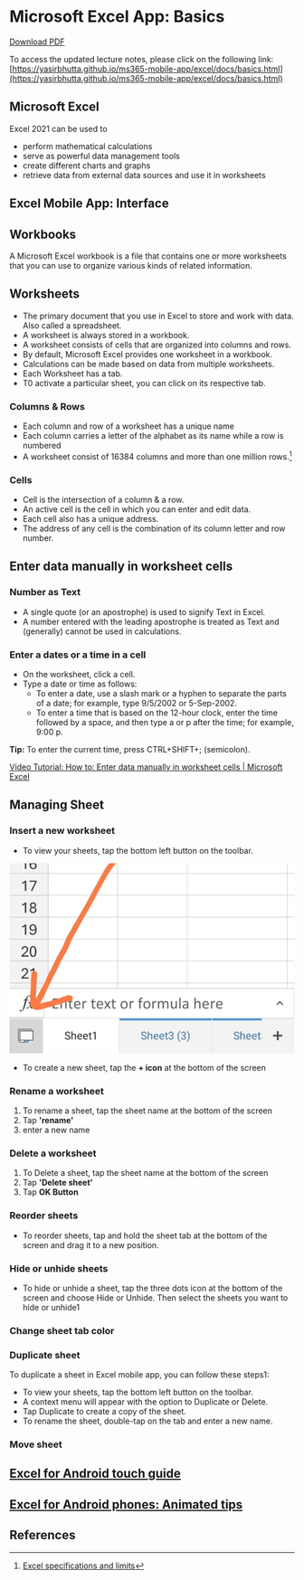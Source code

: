 # Microsoft Excel App: Basics

[Download PDF](basics.pdf)

To access the updated lecture notes, please click on the following link:
[https://yasirbhutta.github.io/ms365-mobile-app/excel/docs/basics.html](https://yasirbhutta.github.io/ms365-mobile-app/excel/docs/basics.html)


## Microsoft Excel

Excel 2021 can be used to

- perform mathematical calculations
- serve as powerful data management tools  
- create different charts and graphs
- retrieve data from external data sources and use it in worksheets

## Excel Mobile App: Interface

## Workbooks

A Microsoft Excel workbook is a file that contains one or more worksheets that you can use to organize various kinds of related information.

## Worksheets

- The primary document that you use in Excel to store and work with data. Also called a spreadsheet.
- A worksheet is always stored in a workbook.
- A worksheet consists of cells that are organized into columns and rows.
- By default, Microsoft Excel provides one worksheet in a workbook.
- Calculations can be made based on data from multiple worksheets.
- Each Worksheet has a tab.
- T0 activate a particular sheet, you can click on its respective tab.

### Columns & Rows

- Each column and row of a worksheet has a unique name
- Each column carries a letter of the alphabet as its name while a row is numbered
- A worksheet consist of 16384 columns and more than one million rows.[^1]

### Cells

- Cell is the intersection of a column & a row.
- An active cell is the cell in which you can enter and edit data.
- Each cell also has a unique address.
- The address of any cell is the combination of its column letter and row number.

## Enter data manually in worksheet cells

### Number as Text

- A single quote (or an apostrophe) is used to signify Text in Excel. 
- A number entered with the leading apostrophe is treated as Text and (generally) cannot be used in calculations.

### Enter a dates or a time in a cell

- On the worksheet, click a cell.
- Type a date or time as follows:
  - To enter a date, use a slash mark or a hyphen to separate the parts of a date; for example, type 9/5/2002 or 5-Sep-2002.
  - To enter a time that is based on the 12-hour clock, enter the time followed by a space, and then type a or p after the time; for example, 9:00 p.
  
**Tip:** To enter the current time, press CTRL+SHIFT+; (semicolon).

[Video Tutorial: How to: Enter data manually in worksheet cells | Microsoft Excel](https://youtu.be/r84zUXFUIfc?si=2YuAmqRKU31S9Y4-)

## Managing Sheet

### Insert a new worksheet

- To view your sheets, tap the bottom left button on the toolbar.
  
![sheets-tab](img/sheets-tab.jpg)

- To create a new sheet, tap the **+ icon** at the bottom of the screen

### Rename a worksheet

1. To rename a sheet, tap the sheet name at the bottom of the screen
2. Tap **'rename'**
3. enter a new name

### Delete a worksheet

1. To Delete a sheet, tap the sheet name at the bottom of the screen
2. Tap **'Delete sheet'**
3. Tap **OK Button**

### Reorder sheets

- To reorder sheets, tap and hold the sheet tab at the bottom of the screen and drag it to a new position.

### Hide or unhide sheets

- To hide or unhide a sheet, tap the three dots icon at the bottom of the screen and choose Hide or Unhide. Then select the sheets you want to hide or unhide1

### Change sheet tab color

### Duplicate sheet

To duplicate a sheet in Excel mobile app, you can follow these steps1:

- To view your sheets, tap the bottom left button on the toolbar.
- A context menu will appear with the option to Duplicate or Delete.
- Tap Duplicate to create a copy of the sheet.
- To rename the sheet, double-tap on the tab and enter a new name.


### Move sheet

## [Excel for Android touch guide](https://support.microsoft.com/en-au/office/excel-for-android-touch-guide-aef977da-6adf-4724-b054-8ca4bb1d7afb)

## [Excel for Android phones: Animated tips](https://support.microsoft.com/en-us/office/excel-for-android-phones-animated-tips-25aedb34-2379-4429-90ad-3fffc9cbee3b)

## References

[^1]: [Excel specifications and limits](https://support.microsoft.com/en-us/office/excel-specifications-and-limits-1672b34d-7043-467e-8e27-269d656771c3)
